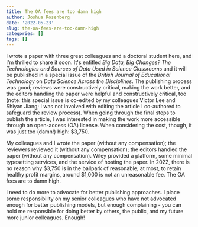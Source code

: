 ```yaml
---
title: The OA fees are too damn high
author: Joshua Rosenberg
date: '2022-05-23'
slug: the-oa-fees-are-too-damn-high
categories: []
tags: []
---
```


I wrote a paper with three great colleagues and a doctoral student here, and I'm thrilled to share it soon. It's entitled *Big Data, Big Changes? The Technologies and Sources of Data Used in Science Classrooms* and it will be published in a special issue of the *British Journal of Educational Technology* on *Data Science Across the Disciplines*. The publishing process was good; reviews were constructively critical, making the work better, and the editors handling the paper were helpful and constructively critical, too (note: this special issue is co-edited by my colleagues Victor Lee and Shiyan Jiang; I was not involved with editing the article I co-authored to safeguard the review process). 
When going through the final steps to publish the article, I was interested in making the work more accessible through an open-access (OA) license. When considering the cost, though, it was just too (damn!) high: $3,750. 

My colleagues and I wrote the paper (without any compensation); the reviewers reviewed it (without any compensation); the editors handled the paper (without any compensation). Wiley provided a platform, some minimal typesetting services, and the service of hosting the paper. In 2022, there is no reason why $3,750 is in the ballpark of reasonable; at most, to retain healthy profit margins, around $1,000 is not an unreasonable fee. The OA fees are to damn high.

I need to do more to advocate for better publishing approaches. I place some responsibility on my senior colleagues who have not advocated enough for better publishing models, but enough complaining - you can hold me responsible for doing better by others, the public, and my future more junior colleagues. Enough!